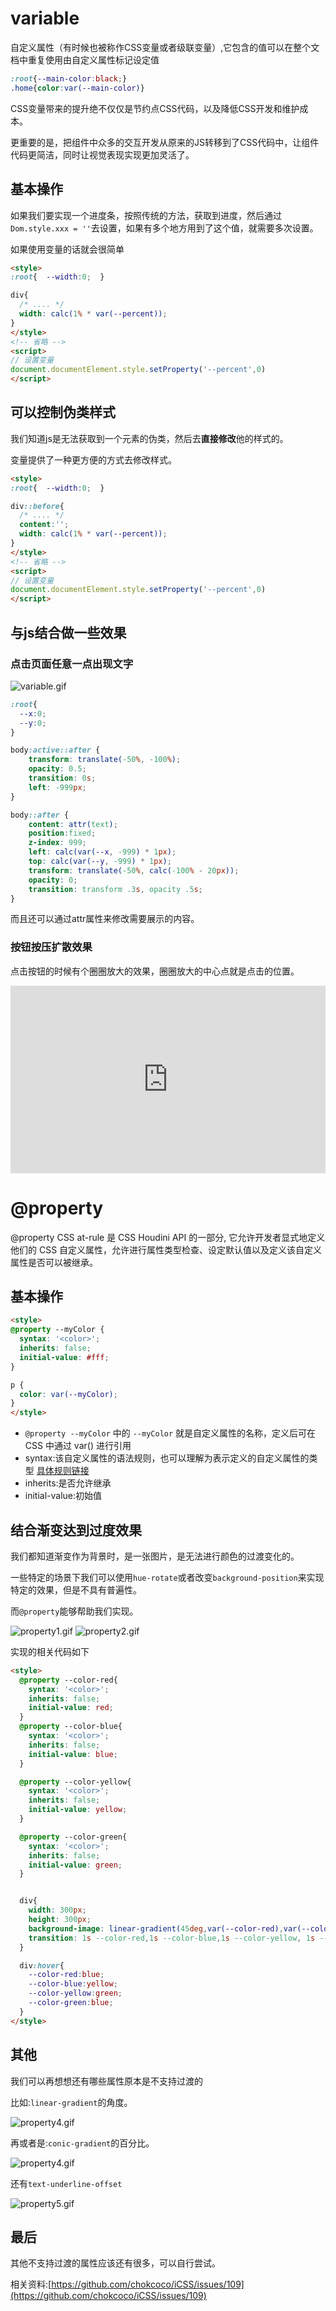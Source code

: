 # variable
自定义属性（有时候也被称作CSS变量或者级联变量）,它包含的值可以在整个文档中重复使用由自定义属性标记设定值
``` css
:root{--main-color:black;}
.home{color:var(--main-color)}
```

CSS变量带来的提升绝不仅仅是节约点CSS代码，以及降低CSS开发和维护成本。

更重要的是，把组件中众多的交互开发从原来的JS转移到了CSS代码中，让组件代码更简洁，同时让视觉表现实现更加灵活了。

## 基本操作

如果我们要实现一个进度条，按照传统的方法，获取到进度，然后通过`Dom.style.xxx = ''`去设置，如果有多个地方用到了这个值，就需要多次设置。

如果使用变量的话就会很简单

``` html
<style>
:root{  --width:0;  }

div{
  /* .... */
  width: calc(1% * var(--percent));
}
</style>
<!-- 省略 -->
<script>
// 设置变量
document.documentElement.style.setProperty('--percent',0)
</script>
```

## 可以控制伪类样式
我们知道js是无法获取到一个元素的伪类，然后去**直接修改**他的样式的。

变量提供了一种更方便的方式去修改样式。

``` html
<style>
:root{  --width:0;  }

div::before{
  /* .... */
  content:'';
  width: calc(1% * var(--percent));
}
</style>
<!-- 省略 -->
<script>
// 设置变量
document.documentElement.style.setProperty('--percent',0)
</script>
```

## 与js结合做一些效果

### 点击页面任意一点出现文字

![variable.gif](https://s2.loli.net/2021/12/21/uDFqgLaeimG4hzR.gif)

``` css
:root{
  --x:0;
  --y:0;
}

body:active::after {
    transform: translate(-50%, -100%);
    opacity: 0.5;
    transition: 0s;
    left: -999px;
}

body::after {
    content: attr(text);
    position:fixed;
    z-index: 999;
    left: calc(var(--x, -999) * 1px);
    top: calc(var(--y, -999) * 1px);
    transform: translate(-50%, calc(-100% - 20px));
    opacity: 0;
    transition: transform .3s, opacity .5s;
}
```

而且还可以通过attr属性来修改需要展示的内容。

### 按钮按压扩散效果

点击按钮的时候有个圈圈放大的效果，圈圈放大的中心点就是点击的位置。

<iframe height="300" style="width: 100%;" scrolling="no" title="button" src="https://codepen.io/WFFMLOVE/embed/ExgKJeb?default-tab=html%2Cresult&editable=true" frameborder="no" loading="lazy" allowtransparency="true" allowfullscreen="true">
  See the Pen <a href="https://codepen.io/WFFMLOVE/pen/ExgKJeb">
  button</a> by 1998yyh (<a href="https://codepen.io/WFFMLOVE">@WFFMLOVE</a>)
  on <a href="https://codepen.io">CodePen</a>.
</iframe>

# @property
@property CSS at-rule 是 CSS Houdini API 的一部分, 它允许开发者显式地定义他们的 CSS 自定义属性，允许进行属性类型检查、设定默认值以及定义该自定义属性是否可以被继承。

## 基本操作

```html
<style>
@property --myColor {
  syntax: '<color>';
  inherits: false;
  initial-value: #fff;
}

p {
  color: var(--myColor);  
}
</style>
```


+ `@property --myColor` 中的 `--myColor` 就是自定义属性的名称，定义后可在 CSS 中通过 var() 进行引用
+ syntax:该自定义属性的语法规则，也可以理解为表示定义的自定义属性的类型 [具体规则链接](https://developer.mozilla.org/zh-CN/docs/Web/CSS/@property/syntax)
+ inherits:是否允许继承
+ initial-value:初始值

## 结合渐变达到过度效果

我们都知道渐变作为背景时，是一张图片，是无法进行颜色的过渡变化的。

一些特定的场景下我们可以使用`hue-rotate`或者改变`background-position`来实现特定的效果，但是不具有普遍性。

而`@property`能够帮助我们实现。

![property1.gif](https://s2.loli.net/2021/12/21/nC5MKyJ8P1N9qIZ.gif)
![property2.gif](./assets/property2.gif) 
<!-- ![property2.gif](https://s2.loli.net/2021/12/21/5ADEvKbPesUHOLm.gif)  -->


实现的相关代码如下

``` html
<style>
  @property --color-red{
    syntax: '<color>';
    inherits: false;
    initial-value: red;
  }
  @property --color-blue{
    syntax: '<color>';
    inherits: false;
    initial-value: blue;
  }

  @property --color-yellow{
    syntax: '<color>';
    inherits: false;
    initial-value: yellow;
  }

  @property --color-green{
    syntax: '<color>';
    inherits: false;
    initial-value: green;
  }


  div{
    width: 300px;
    height: 300px;
    background-image: linear-gradient(45deg,var(--color-red),var(--color-blue),var(--color-yellow),var(--color-green));
    transition: 1s --color-red,1s --color-blue,1s --color-yellow, 1s --color-green;
  }

  div:hover{
    --color-red:blue;
    --color-blue:yellow;
    --color-yellow:green;
    --color-green:blue;
  }
</style>
```

## 其他

我们可以再想想还有哪些属性原本是不支持过渡的

比如:`linear-gradient`的角度。

<!-- ![property3.gif](https://s2.loli.net/2021/12/21/hFxI8YUfsAlgo4k.gif) -->
![property4.gif](./assets/property3.gif)



再或者是:`conic-gradient`的百分比。

![property4.gif](https://s2.loli.net/2021/12/21/rd75ALY2msbtTxC.gif)

还有`text-underline-offset`

![property5.gif](https://s2.loli.net/2021/12/21/8xrJyRiltZ9jXUN.gif)


## 最后
其他不支持过渡的属性应该还有很多，可以自行尝试。

相关资料:[https://github.com/chokcoco/iCSS/issues/109](https://github.com/chokcoco/iCSS/issues/109)